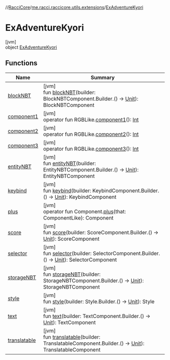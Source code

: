 //[RacciCore](../../../index.md)/[me.racci.raccicore.utils.extensions](../index.md)/[ExAdventureKyori](index.md)

# ExAdventureKyori

[jvm]\
object [ExAdventureKyori](index.md)

## Functions

| Name | Summary |
|---|---|
| [blockNBT](block-n-b-t.md) | [jvm]<br>fun [blockNBT](block-n-b-t.md)(builder: BlockNBTComponent.Builder.() -&gt; [Unit](https://kotlinlang.org/api/latest/jvm/stdlib/kotlin/-unit/index.html)): BlockNBTComponent |
| [component1](component1.md) | [jvm]<br>operator fun RGBLike.[component1](component1.md)(): [Int](https://kotlinlang.org/api/latest/jvm/stdlib/kotlin/-int/index.html) |
| [component2](component2.md) | [jvm]<br>operator fun RGBLike.[component2](component2.md)(): [Int](https://kotlinlang.org/api/latest/jvm/stdlib/kotlin/-int/index.html) |
| [component3](component3.md) | [jvm]<br>operator fun RGBLike.[component3](component3.md)(): [Int](https://kotlinlang.org/api/latest/jvm/stdlib/kotlin/-int/index.html) |
| [entityNBT](entity-n-b-t.md) | [jvm]<br>fun [entityNBT](entity-n-b-t.md)(builder: EntityNBTComponent.Builder.() -&gt; [Unit](https://kotlinlang.org/api/latest/jvm/stdlib/kotlin/-unit/index.html)): EntityNBTComponent |
| [keybind](keybind.md) | [jvm]<br>fun [keybind](keybind.md)(builder: KeybindComponent.Builder.() -&gt; [Unit](https://kotlinlang.org/api/latest/jvm/stdlib/kotlin/-unit/index.html)): KeybindComponent |
| [plus](plus.md) | [jvm]<br>operator fun Component.[plus](plus.md)(that: ComponentLike): Component |
| [score](score.md) | [jvm]<br>fun [score](score.md)(builder: ScoreComponent.Builder.() -&gt; [Unit](https://kotlinlang.org/api/latest/jvm/stdlib/kotlin/-unit/index.html)): ScoreComponent |
| [selector](selector.md) | [jvm]<br>fun [selector](selector.md)(builder: SelectorComponent.Builder.() -&gt; [Unit](https://kotlinlang.org/api/latest/jvm/stdlib/kotlin/-unit/index.html)): SelectorComponent |
| [storageNBT](storage-n-b-t.md) | [jvm]<br>fun [storageNBT](storage-n-b-t.md)(builder: StorageNBTComponent.Builder.() -&gt; [Unit](https://kotlinlang.org/api/latest/jvm/stdlib/kotlin/-unit/index.html)): StorageNBTComponent |
| [style](style.md) | [jvm]<br>fun [style](style.md)(builder: Style.Builder.() -&gt; [Unit](https://kotlinlang.org/api/latest/jvm/stdlib/kotlin/-unit/index.html)): Style |
| [text](text.md) | [jvm]<br>fun [text](text.md)(builder: TextComponent.Builder.() -&gt; [Unit](https://kotlinlang.org/api/latest/jvm/stdlib/kotlin/-unit/index.html)): TextComponent |
| [translatable](translatable.md) | [jvm]<br>fun [translatable](translatable.md)(builder: TranslatableComponent.Builder.() -&gt; [Unit](https://kotlinlang.org/api/latest/jvm/stdlib/kotlin/-unit/index.html)): TranslatableComponent |
